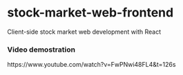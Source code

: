 # stock-market-web-frontend
Client-side stock market web development with React

<h3>Video demostration</h3>
https://www.youtube.com/watch?v=FwPNwi48FL4&t=126s
